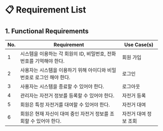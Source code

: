 # 📋 Requirement List
## 1. Functional Requirements
| No. | Requirement                                                              | Use Case(s) |
|---|---|---|
| 1 | 시스템을 이용하는 각 회원의 ID, 비밀번호, 전화번호를 기억해야 한다.                                 | 회원 가입 |
| 2 | 사용자는 시스템을 이용하기 위해 아이디와 비밀번호로 로그인 해야 한다.                                  | 로그인 | 
| 3 | 사용자는 시스템을 종료할 수 있어야 한다.                                                  | 로그아웃 | 
| 4 | 관리자는 자전거 정보를 등록할 수 있어야 한다.                                               | 자전거 등록 |
| 5 | 회원은 특정 자전거를 대여할 수 있어야 한다. | 자전거 대여 |
| 6 | 회원은 현재 자신이 대여 중인 자전거 정보를 조회할 수 있어야 한다.                                   | 자전거 대여 정보 조회 |
